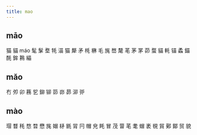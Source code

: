 ```yaml
---
title: mao
---
```


## māo
猫
貓
máo
髦
髳
堥
牦
渵
猫
犛
矛
枆
楙
毛
旄
嵍
氂
芼
茅
罞
茆
蝥
貓
軞
锚
蟊
錨
酕
鉾
鶜
緢
## mǎo
冇
夘
卯
蓩
乮
鉚
铆
笷
峁
昴
泖
戼
## mào
瑁
瞀
秏
愗
暓
懋
旄
媢
柕
毷
冐
冃
帽
皃
眊
冒
茂
萺
芼
耄
蝐
袤
覒
貿
鄚
鄮
贸
貌
